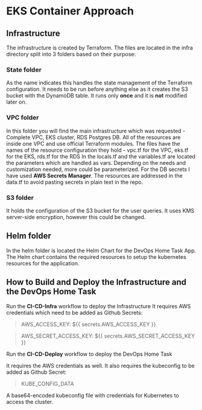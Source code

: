 # EKS Container Approach

## Infrastructure

The infrastructure is created by Terraform. 
The files are located in the infra directory split into 3 folders based on their purpose:

### State folder
As the name indicates this handles the state management of the Terraform configuration. 
It needs to be run before anything else as it creates the S3 bucket with the DynamoDB table.
It runs only **once** and it is **not** modified later on.

### VPC folder
In this folder you will find the main infrastructure which was requested - Complete VPC, EKS cluster, RDS Postgres DB.
All of the resources are inside one VPC and use official Terraform modules.
The files have the names of the resource configuration they hold - vpc.tf for the VPC, eks.tf for the EKS, rds.tf for the RDS
In the locals.tf and the variables.tf are located the parameters which are handled as vars. Depending on the needs and customization needed, more could be parameterized.
For the DB secrets I have used **AWS Secrets Manager**. The resources are addressed in the data.tf to avoid pasting secrets in plain text in the repo.

### S3 folder
It holds the configuration of the S3 bucket for the user queries.
It uses KMS server-side encryption, however this could be changed.

## Helm folder
In the helm folder is located the Helm Chart for the DevOps Home Task App. 
The Helm chart contains the required resources to setup the kubernetes resources for the application.

## How to Build and Deploy the Infrastructure and the DevOps Home Task

Run the **CI-CD-Infra** workflow to deploy the Infrastructure
It requires AWS credentials which need to be added as Github Secrets:
>AWS_ACCESS_KEY: ${{ secrets.AWS_ACCESS_KEY }}

>AWS_SECRET_ACCESS_KEY: ${{ secrets.AWS_SECRET_ACCESS_KEY }}

Run the **CI-CD-Deploy** workflow to deploy the DevOps Home Task

It requires the AWS credentials as well.
It also requires the kubeconfig to be added as Github Secret:
>KUBE_CONFIG_DATA

A base64-encoded kubeconfig file with credentials for Kubernetes to access the cluster. 

